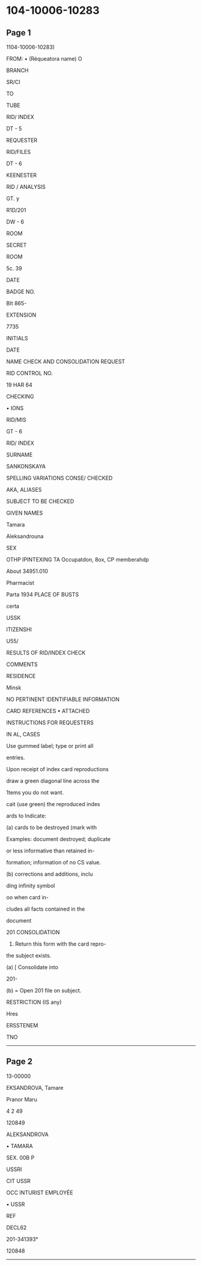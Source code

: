# 104-10006-10283

## Page 1

1104-10006-10283)

FROM: • (Réqueatora name) O

BRANCH

SR/CI

TO

TUBE

RID/ INDEX

DT - 5

REQUESTER

RID/FILES

DT - 6

KEENESTER

RID / ANALYSIS

GT. y

R1D/201

DW - 6

ROOM

SECRET

ROOM

5c. 39

DATE

BADGE NO.

BIt 865-

EXTENSION

7735

INITIALS

DATE

NAME CHECK AND CONSOLIDATION REQUEST

RID CONTROL NO.

19 HAR 64

CHECKING

• IONS

RID/MIS

GT - 6

RID/ INDEX

SURNAME

SANKONSKAYA

SPELLING VARIATIONS CONSE/ CHECKED

AKA, ALIASES

SUBJECT TO BE CHECKED

GIVEN NAMES

Tamara

Aleksandrouna

SEX

OTHP IPINTEXING TA Occupatdon, 8ox, CP memberahdp

About 34951.010

Pharmacist

Parta 1934 PLACE OF BUSTS

certa

USSK

ITIZENSHI

U55/

RESULTS OF RID/INDEX CHECK

COMMENTS

RESIDENCE

Minsk

NO PERTINENT IDENTIFIABLE INFORMATION

CARD REFERENCES • ATTACHED

INSTRUCTIONS FOR REQUESTERS

IN AL, CASES

Use gummed label; type or print all

entries.

Upon receipt of index card reproductions

draw a green diagonal line across the

1tems you do not want.

cait (use green) the reproduced indes

ards to Indicate:

(a) cards to be destroyed (mark with

Examples: document destroyed; duplicate

or less informative than retained in-

formation; information of no CS value.

(b) corrections and additions, inclu

ding infinity symbol

oo when card in-

cludes all facts contained in the

document

201 CONSOLIDATION

1. Return this form with the card repro-

the subject exists.

(a) [ Consolidate into

201-

(b) = Open 201 file on subject.

RESTRICTION (IS any)

Hres

ERSSTENEM

TNO

---

## Page 2

13-00000

EKSANDROVA, Tamare

Pranor Maru

4 2 49

120849

ALEKSANDROVA

• TAMARA

SEX. 00B P

USSRI

CIT USSR

OCC INTURIST EMPLOYÉE

• USSR

REF

DECL62

201-341393°

120848

---


